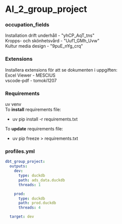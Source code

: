 # AI_2_group_project

### occupation_fields
Installation drift underhåll - "yhCP_AqT_tns"       
Kropps- och skönhetsvård - "Uuf1_GMh_Uvw"       
Kultur media design - "9puE_nYg_crq"    

### Extensions
Installera extensions för att se dokumenten i uppgiften:    
Excel Viewer - MESCIUS      
vscode-pdf - tomoki1207     

### Requirements
uv venv     
To **install** requirements file:   
- uv pip install -r requirements.txt   

To **update** requirements file:    
- uv pip freeze > requirements.txt    

### profiles.yml
```yml
dbt_group_project:
  outputs:
    dev:
      type: duckdb
      path: ads_data.duckdb
      threads: 1

    prod:
      type: duckdb
      path: prod.duckdb
      threads: 4

  target: dev
```